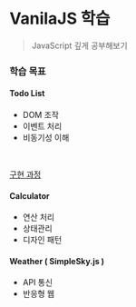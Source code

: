 # VanilaJS 학습 
> JavaScript 깊게 공부해보기
### 학습 목표
#### Todo List
- DOM 조작
- 이벤트 처리
- 비동기성 이해
<br/>

[구현 과정](https://velog.io/@taek2yo/Vanila-JS-%EA%B8%B0%EB%B3%B8-%EB%8B%A4%EC%A7%80%EA%B8%B0-1.-To-do-List)

#### Calculator
- 연산 처리
- 상태관리
- 디자인 패턴

#### Weather ( SimpleSky.js )
- API 통신
- 반응형 웹
  
